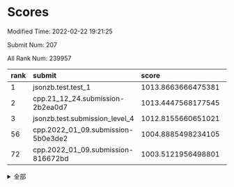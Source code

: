 # Scores

Modified Time: 2022-02-22 19:21:25

Submit Num: 207

All Rank Num: 239957

| rank |               submit               |       score        |       sigma        | pk_num |
| :--- | :--------------------------------- | :----------------- | :----------------- | :----- |
| 1    | jsonzb.test.test_1                 | 1013.8663666475381 | 0.8279967126974284 | 4635   |
| 2    | cpp.21_12_24.submission-2b2ea0d7   | 1013.4447568177545 | 0.8027382741464852 | 4633   |
| 3    | jsonzb.test.submission_level_4     | 1012.8155660651021 | 0.8138428174060978 | 4634   |
| 56   | cpp.2022_01_09.submission-5b0e3de2 | 1004.8885498234105 | 0.7290399800709167 | 4635   |
| 72   | cpp.2022_01_09.submission-816672bd | 1003.5121956498801 | 0.7119072236678239 | 4637   |


<details>
<summary>全部</summary>

| rank |                 submit                 |       score        |       sigma        | pk_num |
| :--- | :------------------------------------- | :----------------- | :----------------- | :----- |
| 1    | jsonzb.test.test_1                     | 1013.8663666475381 | 0.8279967126974284 | 4635   |
| 2    | cpp.21_12_24.submission-2b2ea0d7       | 1013.4447568177545 | 0.8027382741464852 | 4633   |
| 3    | jsonzb.test.submission_level_4         | 1012.8155660651021 | 0.8138428174060978 | 4634   |
| 4    | gobigger.level_3.submission_level_3_20 | 1011.9280099366133 | 0.7622829757826862 | 4639   |
| 5    | gobigger.level_3.submission_level_3_34 | 1011.4293737488098 | 0.782409487360986  | 4635   |
| 6    | gobigger.level_3.submission_level_3_32 | 1011.3373078139233 | 0.7845251800155787 | 4635   |
| 7    | gobigger.level_3.submission_level_3_11 | 1011.1891432169269 | 0.7655231462465725 | 4638   |
| 8    | gobigger.level_3.submission_level_3_24 | 1011.1522650107219 | 0.7729589026644016 | 4637   |
| 9    | gobigger.level_3.submission_level_3_48 | 1011.0506868854844 | 0.7723765219496311 | 4632   |
| 10   | gobigger.level_3.submission_level_3_30 | 1011.0286711303371 | 0.7888809637521144 | 4636   |
| 11   | gobigger.level_3.submission_level_3_5  | 1010.5621994932596 | 0.7439953887463271 | 4633   |
| 12   | gobigger.level_3.submission_level_3_7  | 1010.5596004306069 | 0.7758930755485535 | 4642   |
| 13   | gobigger.level_3.submission_level_3_17 | 1010.38680770099   | 0.8083304650433206 | 4639   |
| 14   | gobigger.level_3.submission_level_3_2  | 1010.3861496190539 | 0.7644956708188293 | 4637   |
| 15   | gobigger.level_3.submission_level_3_6  | 1010.3657161717024 | 0.7729741990699017 | 4632   |
| 16   | gobigger.level_3.submission_level_3_18 | 1010.3352688627431 | 0.7515864965507846 | 4636   |
| 17   | gobigger.level_3.submission_level_3_16 | 1010.3053769769427 | 0.7687859265665712 | 4640   |
| 18   | gobigger.level_3.submission_level_3_41 | 1010.2372624113652 | 0.7399352209528308 | 4635   |
| 19   | gobigger.level_3.submission_level_3_47 | 1010.084488273669  | 0.7796087926252948 | 4644   |
| 20   | gobigger.level_3.submission_level_3_35 | 1010.0537385643019 | 0.7749554505256259 | 4636   |
| 21   | gobigger.level_3.submission_level_3_37 | 1009.9526609210196 | 0.7508339128893337 | 4635   |
| 22   | gobigger.level_3.submission_level_3_9  | 1009.9402575431778 | 0.771844323665406  | 4636   |
| 23   | gobigger.level_3.submission_level_3_44 | 1009.9389065311312 | 0.7494739223943944 | 4637   |
| 24   | gobigger.level_3.submission_level_3_49 | 1009.9335009783864 | 0.7673450889661542 | 4637   |
| 25   | gobigger.level_3.submission_level_3_33 | 1009.9314593339915 | 0.75055935961092   | 4642   |
| 26   | gobigger.level_3.submission_level_3_21 | 1009.7955230761405 | 0.7475102241747595 | 4635   |
| 27   | gobigger.level_3.submission_level_3_26 | 1009.7814334745569 | 0.7600697720971125 | 4644   |
| 28   | gobigger.level_3.submission_level_3_14 | 1009.7722426280062 | 0.7395061909199562 | 4630   |
| 29   | gobigger.level_3.submission_level_3_42 | 1009.7567947316663 | 0.7577788651302351 | 4633   |
| 30   | gobigger.level_3.submission_level_3_10 | 1009.7282245733056 | 0.7384897788077073 | 4636   |
| 31   | gobigger.level_3.submission_level_3_43 | 1009.7207280855318 | 0.7661676926543826 | 4638   |
| 32   | gobigger.level_3.submission_level_3_23 | 1009.6892770543022 | 0.7677097692392003 | 4633   |
| 33   | gobigger.level_3.submission_level_3_13 | 1009.6783916381269 | 0.7538960103832852 | 4638   |
| 34   | gobigger.level_3.submission_level_3_36 | 1009.6711119470369 | 0.7627236037530102 | 4638   |
| 35   | gobigger.level_3.submission_level_3_4  | 1009.6657205264538 | 0.7596638233252601 | 4637   |
| 36   | gobigger.level_3.submission_level_3_31 | 1009.6480574683537 | 0.750491472332523  | 4640   |
| 37   | gobigger.level_3.submission_level_3_28 | 1009.6341155907378 | 0.7659692297621709 | 4640   |
| 38   | gobigger.level_3.submission_level_3_3  | 1009.5845212953639 | 0.7674833275189271 | 4635   |
| 39   | gobigger.level_3.submission_level_3_46 | 1009.5363598919441 | 0.7395176136357484 | 4641   |
| 40   | gobigger.level_3.submission_level_3_45 | 1009.4505372440623 | 0.7599957926744101 | 4632   |
| 41   | gobigger.level_3.submission_level_3_8  | 1009.4499225971061 | 0.7871419754748342 | 4640   |
| 42   | gobigger.level_3.submission_level_3_25 | 1009.3945382737986 | 0.7348478950698595 | 4634   |
| 43   | gobigger.level_3.submission_level_3_19 | 1009.3806751427745 | 0.7516397676058912 | 4636   |
| 44   | gobigger.level_3.submission_level_3_22 | 1009.2850734752385 | 0.7510432650539692 | 4640   |
| 45   | gobigger.level_3.submission_level_3_40 | 1009.2692801940475 | 0.7417500565792848 | 4640   |
| 46   | gobigger.level_3.submission_level_3_38 | 1009.2301489805236 | 0.7482324726383123 | 4632   |
| 47   | gobigger.level_3.submission_level_3_15 | 1009.1695168258399 | 0.7379358555369194 | 4639   |
| 48   | gobigger.level_3.submission_level_3_1  | 1009.1659498091115 | 0.7732078863843851 | 4634   |
| 49   | gobigger.level_3.submission_level_3_29 | 1009.0551394436737 | 0.7663600931954107 | 4640   |
| 50   | gobigger.level_3.submission_level_3_27 | 1008.8889727610226 | 0.7319522150874381 | 4638   |
| 51   | gobigger.level_3.submission_level_3_12 | 1008.7336400207863 | 0.7718256884019025 | 4640   |
| 52   | gobigger.level_3.submission_level_3_39 | 1008.5148111476512 | 0.7447143727887746 | 4638   |
| 53   | gobigger.level_3.submission_level_3_0  | 1008.0053263789324 | 0.7448569379737444 | 4642   |
| 54   | gobigger.level_1.submission_level_1_48 | 1004.9150935633888 | 0.7096694706903703 | 4640   |
| 55   | gobigger.level_1.submission_level_1_27 | 1004.9120280328501 | 0.7211961964793755 | 4637   |
| 56   | cpp.2022_01_09.submission-5b0e3de2     | 1004.8885498234105 | 0.7290399800709167 | 4635   |
| 57   | gobigger.level_1.submission_level_1_14 | 1004.5760252126171 | 0.727740605907559  | 4638   |
| 58   | gobigger.level_1.submission_level_1_31 | 1004.4747655424912 | 0.7323877219809358 | 4635   |
| 59   | gobigger.level_1.submission_level_1_2  | 1004.2043447248068 | 0.7160688563710679 | 4638   |
| 60   | gobigger.level_1.submission_level_1_17 | 1004.1919606950454 | 0.719632659398075  | 4634   |
| 61   | gobigger.level_1.submission_level_1_44 | 1003.8898835375818 | 0.7164161520372156 | 4637   |
| 62   | gobigger.level_1.submission_level_1_49 | 1003.8457120207389 | 0.7238712771324285 | 4638   |
| 63   | gobigger.level_1.submission_level_1_12 | 1003.7908718432578 | 0.7056530739528187 | 4642   |
| 64   | gobigger.level_1.submission_level_1_19 | 1003.7831251495927 | 0.7163507532501855 | 4631   |
| 65   | gobigger.level_1.submission_level_1_16 | 1003.7666233218837 | 0.7262339492645479 | 4637   |
| 66   | gobigger.level_1.submission_level_1_28 | 1003.7072049200178 | 0.7045281090914935 | 4642   |
| 67   | gobigger.level_1.submission_level_1_30 | 1003.6662488396089 | 0.7259965046001614 | 4633   |
| 68   | gobigger.level_1.submission_level_1_25 | 1003.644855887712  | 0.7113747550950167 | 4637   |
| 69   | gobigger.level_1.submission_level_1_0  | 1003.6042008551545 | 0.7012607846234249 | 4639   |
| 70   | gobigger.level_1.submission_level_1_33 | 1003.5997230233983 | 0.7052607277087242 | 4635   |
| 71   | gobigger.level_1.submission_level_1_13 | 1003.5718117688859 | 0.7034015765107344 | 4636   |
| 72   | cpp.2022_01_09.submission-816672bd     | 1003.5121956498801 | 0.7119072236678239 | 4637   |
| 73   | gobigger.level_1.submission_level_1_43 | 1003.4891277485214 | 0.7204418405468699 | 4637   |
| 74   | gobigger.level_1.submission_level_1_38 | 1003.4629897206871 | 0.7152922780281588 | 4639   |
| 75   | gobigger.level_1.submission_level_1_1  | 1003.4379985593555 | 0.7260790640013534 | 4640   |
| 76   | gobigger.level_1.submission_level_1_36 | 1003.2986714919618 | 0.7266478490551894 | 4636   |
| 77   | gobigger.level_1.submission_level_1_15 | 1003.2858395177142 | 0.698422420306656  | 4638   |
| 78   | gobigger.level_1.submission_level_1_41 | 1003.2747165188755 | 0.7021614018960316 | 4635   |
| 79   | gobigger.level_1.submission_level_1_3  | 1003.2647700901953 | 0.7197172089560563 | 4637   |
| 80   | gobigger.level_1.submission_level_1_21 | 1003.103937428834  | 0.7178668464013941 | 4636   |
| 81   | gobigger.level_1.submission_level_1_24 | 1003.10264358761   | 0.7254570952593535 | 4639   |
| 82   | gobigger.level_1.submission_level_1_32 | 1003.0999612825067 | 0.7197600994890155 | 4635   |
| 83   | gobigger.level_1.submission_level_1_9  | 1003.0835952238406 | 0.7203917933748671 | 4635   |
| 84   | gobigger.level_1.submission_level_1_8  | 1003.060455019617  | 0.7163433600855985 | 4636   |
| 85   | gobigger.level_1.submission_level_1_20 | 1003.0286517867762 | 0.7127814810913619 | 4644   |
| 86   | gobigger.level_1.submission_level_1_40 | 1003.019151335411  | 0.71851138160635   | 4636   |
| 87   | gobigger.level_1.submission_level_1_46 | 1003.0130454612785 | 0.7173200828206928 | 4638   |
| 88   | gobigger.level_1.submission_level_1_23 | 1002.9946011660287 | 0.7092969273495512 | 4632   |
| 89   | gobigger.level_1.submission_level_1_34 | 1002.9544122687798 | 0.7120279671888634 | 4637   |
| 90   | gobigger.level_1.submission_level_1_11 | 1002.9435913631253 | 0.72262610472447   | 4635   |
| 91   | gobigger.level_1.submission_level_1_18 | 1002.9326814126134 | 0.712077641107956  | 4640   |
| 92   | gobigger.level_1.submission_level_1_4  | 1002.9242918179812 | 0.7161380180590035 | 4634   |
| 93   | gobigger.level_1.submission_level_1_5  | 1002.8664472557243 | 0.7140121941751275 | 4638   |
| 94   | gobigger.level_1.submission_level_1_37 | 1002.8376000039557 | 0.7088906850067439 | 4633   |
| 95   | gobigger.level_1.submission_level_1_7  | 1002.8052586096267 | 0.7087667778378036 | 4637   |
| 96   | gobigger.level_1.submission_level_1_39 | 1002.7305355648392 | 0.7111106949098006 | 4637   |
| 97   | gobigger.level_1.submission_level_1_35 | 1002.6874321346742 | 0.718724046850632  | 4636   |
| 98   | gobigger.level_1.submission_level_1_29 | 1002.632116950602  | 0.7033702441672003 | 4638   |
| 99   | gobigger.level_1.submission_level_1_42 | 1002.5069724797878 | 0.7209064056576546 | 4638   |
| 100  | gobigger.level_1.submission_level_1_6  | 1002.3940466962671 | 0.7121236351994155 | 4641   |
| 101  | gobigger.level_1.submission_level_1_22 | 1002.3558693542013 | 0.7091775399368666 | 4637   |
| 102  | gobigger.level_1.submission_level_1_26 | 1002.2856764860853 | 0.7110936290788172 | 4639   |
| 103  | gobigger.level_1.submission_level_1_10 | 1002.2244862896549 | 0.7135272683389983 | 4634   |
| 104  | gobigger.level_1.submission_level_1_47 | 1002.1713336462733 | 0.7057450595821076 | 4639   |
| 105  | gobigger.level_1.submission_level_1_45 | 1001.6608242246443 | 0.7059058856206298 | 4637   |
| 106  | gobigger.random.submission_random_9    | 997.8605882756282  | 0.698597932247922  | 4635   |
| 107  | gobigger.random.submission_random_27   | 997.282529725877   | 0.7122725037681045 | 4638   |
| 108  | gobigger.random.submission_random_3    | 997.2359459011307  | 0.7025493324962938 | 4640   |
| 109  | gobigger.random.submission_random_5    | 997.1017847392803  | 0.6974784976494571 | 4637   |
| 110  | gobigger.random.submission_random_42   | 996.9699107985545  | 0.7077392883940786 | 4634   |
| 111  | gobigger.random.submission_random_22   | 996.8618393203744  | 0.711080222311285  | 4634   |
| 112  | gobigger.random.submission_random_41   | 996.7738134345843  | 0.711676329029032  | 4638   |
| 113  | gobigger.random.submission_random_11   | 996.7550745575493  | 0.7189279338413024 | 4631   |
| 114  | gobigger.random.submission_random_2    | 996.654153003067   | 0.7156725146199162 | 4634   |
| 115  | gobigger.random.submission_random_47   | 996.650779826096   | 0.706683147442112  | 4636   |
| 116  | gobigger.random.submission_random_17   | 996.6380865541729  | 0.7088337270193829 | 4638   |
| 117  | gobigger.random.submission_random_1    | 996.6060791257655  | 0.7022757968235442 | 4638   |
| 118  | gobigger.random.submission_random_30   | 996.5403949238284  | 0.7183745264216166 | 4636   |
| 119  | gobigger.random.submission_random_18   | 996.5106953818214  | 0.6974548432931054 | 4638   |
| 120  | gobigger.random.submission_random_40   | 996.4550807965     | 0.7163098228244889 | 4636   |
| 121  | gobigger.random.submission_random_14   | 996.3846801246796  | 0.6946605685716601 | 4638   |
| 122  | gobigger.random.submission_random_31   | 996.3736187486296  | 0.7080701355887898 | 4638   |
| 123  | gobigger.random.submission_random_24   | 996.2855178121569  | 0.7131681150750244 | 4639   |
| 124  | gobigger.random.submission_random_46   | 996.2004053745369  | 0.7002499655606154 | 4635   |
| 125  | gobigger.random.submission_random_12   | 996.1908970460711  | 0.7247791989667458 | 4641   |
| 126  | gobigger.random.submission_random_8    | 996.1505837400579  | 0.7142704884981782 | 4637   |
| 127  | gobigger.random.submission_random_6    | 996.1479240456611  | 0.7162843247496811 | 4636   |
| 128  | gobigger.random.submission_random_7    | 996.1256831548903  | 0.7088663144828771 | 4631   |
| 129  | gobigger.random.submission_random_48   | 996.0974318003929  | 0.7035821400836096 | 4636   |
| 130  | gobigger.random.submission_random_44   | 996.0080115596757  | 0.72116015957373   | 4632   |
| 131  | gobigger.random.submission_random_33   | 995.9896599062719  | 0.7047161581640351 | 4635   |
| 132  | gobigger.random.submission_random_49   | 995.93753081728    | 0.7006032249169107 | 4641   |
| 133  | gobigger.random.submission_random_23   | 995.9345624357327  | 0.7227850247520856 | 4643   |
| 134  | gobigger.random.submission_random_10   | 995.9244318553107  | 0.704929838019891  | 4638   |
| 135  | gobigger.random.submission_random_35   | 995.9057442563957  | 0.7093144357454375 | 4641   |
| 136  | gobigger.random.submission_random_39   | 995.8411995066593  | 0.7170859867175559 | 4635   |
| 137  | gobigger.random.submission_random_15   | 995.7970934454148  | 0.7173571041521913 | 4637   |
| 138  | gobigger.random.submission_random_38   | 995.7367281404287  | 0.713634974513752  | 4635   |
| 139  | gobigger.random.submission_random_4    | 995.7320758889258  | 0.7040299635650936 | 4636   |
| 140  | gobigger.random.submission_random_36   | 995.6201823493113  | 0.7207489305939512 | 4633   |
| 141  | gobigger.random.submission_random_16   | 995.5935479654527  | 0.7236993086930947 | 4639   |
| 142  | gobigger.random.submission_random_43   | 995.5869072878539  | 0.7046611395418438 | 4631   |
| 143  | gobigger.random.submission_random_29   | 995.5536410147745  | 0.7141928556800825 | 4640   |
| 144  | gobigger.random.submission_random_19   | 995.4873381429602  | 0.7193073161300388 | 4638   |
| 145  | gobigger.random.submission_random_32   | 995.4710087512453  | 0.7071913519096521 | 4633   |
| 146  | gobigger.random.submission_random_34   | 995.4027864481393  | 0.7116806705636469 | 4632   |
| 147  | gobigger.random.submission_random_20   | 995.3620931700639  | 0.7176360256388263 | 4638   |
| 148  | gobigger.random.submission_random_0    | 995.203262570543   | 0.7115650024564408 | 4637   |
| 149  | gobigger.random.submission_random_37   | 995.046134871243   | 0.7074064899953817 | 4635   |
| 150  | gobigger.random.submission_random_45   | 994.9729071124708  | 0.6947759402255431 | 4634   |
| 151  | gobigger.random.submission_random_28   | 994.6584992236022  | 0.7212645991026512 | 4639   |
| 152  | gobigger.random.submission_random_21   | 994.6278844193134  | 0.7296397098463774 | 4635   |
| 153  | gobigger.random.submission_random_25   | 994.578424867101   | 0.7108761486727735 | 4636   |
| 154  | gobigger.random.submission_random_26   | 994.3508197698008  | 0.7182970270211855 | 4635   |
| 155  | gobigger.level_2.submission_level_2_34 | 993.9461783911764  | 0.7256766322639109 | 4636   |
| 156  | gobigger.random.submission_random_13   | 993.8317518959171  | 0.7138315819955724 | 4641   |
| 157  | gobigger.level_2.submission_level_2_1  | 993.7822455485385  | 0.7231352990387269 | 4639   |
| 158  | gobigger.level_2.submission_level_2_23 | 993.3108383908507  | 0.7437203626357572 | 4635   |
| 159  | gobigger.level_2.submission_level_2_22 | 993.2970466775234  | 0.7499693904278109 | 4636   |
| 160  | gobigger.level_2.submission_level_2_48 | 993.2431607894313  | 0.7503331963488915 | 4641   |
| 161  | gobigger.level_2.submission_level_2_0  | 993.207177962483   | 0.7228517202980412 | 4637   |
| 162  | gobigger.level_2.submission_level_2_33 | 993.1812470651473  | 0.7396374844187384 | 4643   |
| 163  | gobigger.level_2.submission_level_2_31 | 993.0826998734907  | 0.7499686662363881 | 4632   |
| 164  | gobigger.level_2.submission_level_2_3  | 993.042406588781   | 0.7395935436814672 | 4639   |
| 165  | gobigger.level_2.submission_level_2_4  | 993.0259600202608  | 0.724559867670152  | 4637   |
| 166  | gobigger.level_2.submission_level_2_39 | 992.9727708620171  | 0.7395932512649926 | 4631   |
| 167  | gobigger.level_2.submission_level_2_32 | 992.9415688669925  | 0.7309127773971322 | 4637   |
| 168  | gobigger.level_2.submission_level_2_2  | 992.8180680660796  | 0.7266262745729036 | 4638   |
| 169  | gobigger.level_2.submission_level_2_36 | 992.7844739205891  | 0.7303435762373903 | 4637   |
| 170  | gobigger.level_2.submission_level_2_10 | 992.7802494282447  | 0.7230598203931339 | 4636   |
| 171  | gobigger.level_2.submission_level_2_25 | 992.6311604252111  | 0.727870812146517  | 4638   |
| 172  | gobigger.level_2.submission_level_2_8  | 992.6052136341302  | 0.7304723901418493 | 4636   |
| 173  | gobigger.level_2.submission_level_2_6  | 992.5724036360938  | 0.7301638689017822 | 4640   |
| 174  | gobigger.level_2.submission_level_2_21 | 992.5250185698696  | 0.7470679213147511 | 4640   |
| 175  | gobigger.level_2.submission_level_2_20 | 992.4110085079436  | 0.7461092576419699 | 4638   |
| 176  | gobigger.level_2.submission_level_2_15 | 992.3851522320103  | 0.7508630657915891 | 4636   |
| 177  | gobigger.level_2.submission_level_2_5  | 992.2970826615632  | 0.7414744561586997 | 4641   |
| 178  | gobigger.level_2.submission_level_2_14 | 992.1869382001576  | 0.7649701879116604 | 4639   |
| 179  | gobigger.level_2.submission_level_2_26 | 992.1757074036753  | 0.7462166875129662 | 4634   |
| 180  | gobigger.level_2.submission_level_2_30 | 992.1537087731211  | 0.7480531314687395 | 4638   |
| 181  | gobigger.level_2.submission_level_2_13 | 992.1517729233263  | 0.7530134097559672 | 4638   |
| 182  | gobigger.level_2.submission_level_2_24 | 992.102134196554   | 0.7525865678085056 | 4635   |
| 183  | gobigger.level_2.submission_level_2_18 | 992.0518607420297  | 0.7435263718964137 | 4636   |
| 184  | gobigger.level_2.submission_level_2_19 | 992.0496482034372  | 0.7470713226768273 | 4642   |
| 185  | gobigger.level_2.submission_level_2_29 | 991.9750400565267  | 0.7540647782175998 | 4637   |
| 186  | gobigger.level_2.submission_level_2_47 | 991.9159342029003  | 0.7595052311235898 | 4641   |
| 187  | gobigger.level_2.submission_level_2_17 | 991.8742827986775  | 0.7505354249186401 | 4633   |
| 188  | gobigger.level_2.submission_level_2_49 | 991.6819273115108  | 0.7487935199853692 | 4636   |
| 189  | gobigger.level_2.submission_level_2_7  | 991.6342264202931  | 0.7479317516045779 | 4635   |
| 190  | gobigger.level_2.submission_level_2_43 | 991.4925339770215  | 0.7390770931107808 | 4635   |
| 191  | gobigger.level_2.submission_level_2_11 | 991.4695567517463  | 0.7630427088913886 | 4637   |
| 192  | gobigger.level_2.submission_level_2_37 | 991.4504264599265  | 0.7385283100360412 | 4638   |
| 193  | gobigger.level_2.submission_level_2_9  | 991.4420102827172  | 0.7393749624013776 | 4636   |
| 194  | gobigger.level_2.submission_level_2_16 | 991.4379983097049  | 0.74234910402556   | 4634   |
| 195  | gobigger.level_2.submission_level_2_28 | 991.4134085691772  | 0.7462423702319576 | 4637   |
| 196  | gobigger.level_2.submission_level_2_40 | 991.3158034599496  | 0.7577663565031749 | 4638   |
| 197  | gobigger.level_2.submission_level_2_41 | 991.273570874297   | 0.7468677886034757 | 4632   |
| 198  | gobigger.level_2.submission_level_2_27 | 991.1319167537895  | 0.7768104684093025 | 4641   |
| 199  | gobigger.level_2.submission_level_2_35 | 991.0281904779208  | 0.7442963295405084 | 4638   |
| 200  | gobigger.level_2.submission_level_2_38 | 990.8371301475777  | 0.7557693358873958 | 4643   |
| 201  | gobigger.level_2.submission_level_2_46 | 990.8031076589798  | 0.7786654101615414 | 4641   |
| 202  | gobigger.level_2.submission_level_2_12 | 990.7974652994504  | 0.7384621143596041 | 4637   |
| 203  | gobigger.level_2.submission_level_2_42 | 990.7375032901479  | 0.7552637828944118 | 4633   |
| 204  | gobigger.level_2.submission_level_2_45 | 990.6830397981727  | 0.7537102403490671 | 4634   |
| 205  | gobigger.level_2.submission_level_2_44 | 990.5615024668043  | 0.7488973485105597 | 4632   |
| 206  | gobigger.none.submission_none_0        | 979.0533835102459  | 1.2140546481572223 | 4635   |
| 207  | gobigger.none.submission_none_1        | 976.4992826460699  | 1.4388940551146387 | 4638   |

</details>